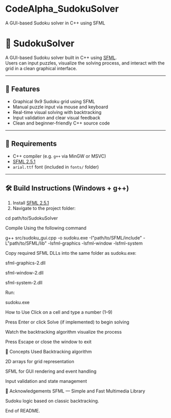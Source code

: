 # CodeAlpha_SudokuSolver
A GUI-based Sudoku solver in C++ using SFML
# 🧩 SudokuSolver

A GUI-based Sudoku solver built in C++ using [SFML](https://www.sfml-dev.org/).  
Users can input puzzles, visualize the solving process, and interact with the grid in a clean graphical interface.

---


## 🚀 Features

- Graphical 9x9 Sudoku grid using SFML
- Manual puzzle input via mouse and keyboard
- Real-time visual solving with backtracking
- Input validation and clear visual feedback
- Clean and beginner-friendly C++ source code

---

## 🔧 Requirements

- C++ compiler (e.g. `g++` via MinGW or MSVC)
- [SFML 2.5.1](https://www.sfml-dev.org/download.php)
- `arial.ttf` font (included in `fonts/` folder)

---

## 🛠️ Build Instructions (Windows + g++)

1. Install [SFML 2.5.1](https://www.sfml-dev.org/download.php)
2. Navigate to the project folder:

cd path/to/SudokuSolver


Compile Using the following command

g++ src/sudoku_gui.cpp -o sudoku.exe -I"path/to/SFML/include" -L"path/to/SFML/lib" -lsfml-graphics -lsfml-window -lsfml-system

Copy required SFML DLLs into the same folder as sudoku.exe:

sfml-graphics-2.dll

sfml-window-2.dll

sfml-system-2.dll

Run:

sudoku.exe

 How to Use
Click on a cell and type a number (1–9)

Press Enter or click Solve (if implemented) to begin solving

Watch the backtracking algorithm visualize the process

Press Escape or close the window to exit

🧠 Concepts Used
Backtracking algorithm

2D arrays for grid representation

SFML for GUI rendering and event handling

Input validation and state management

🙌 Acknowledgements
SFML — Simple and Fast Multimedia Library

Sudoku logic based on classic backtracking.

End of README.






